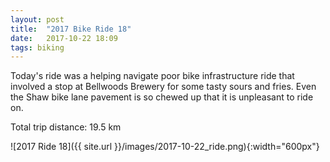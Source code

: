 ```yaml
---
layout: post
title:  "2017 Bike Ride 18"
date:   2017-10-22 18:09
tags: biking
---
```


Today's ride was a helping navigate poor bike infrastructure ride that involved a stop at Bellwoods Brewery for some tasty sours and fries. Even the Shaw bike lane pavement is so chewed up that it is unpleasant to ride on.

Total trip distance: 19.5 km

![2017 Ride 18]({{ site.url }}/images/2017-10-22_ride.png){:width="600px"}


